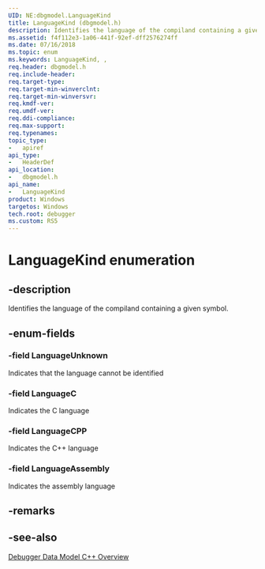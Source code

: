 ```yaml
---
UID: NE:dbgmodel.LanguageKind
title: LanguageKind (dbgmodel.h)
description: Identifies the language of the compiland containing a given symbol.
ms.assetid: f4f112e3-1a06-441f-92ef-dff2576274ff
ms.date: 07/16/2018
ms.topic: enum
ms.keywords: LanguageKind, , 
req.header: dbgmodel.h
req.include-header:
req.target-type:
req.target-min-winverclnt:
req.target-min-winversvr:
req.kmdf-ver:
req.umdf-ver:
req.ddi-compliance:
req.max-support:
req.typenames: 
topic_type: 
-	apiref
api_type: 
-	HeaderDef
api_location: 
-	dbgmodel.h
api_name: 
-	LanguageKind
product: Windows
targetos: Windows
tech.root: debugger
ms.custom: RS5
---
```


# LanguageKind enumeration

## -description

Identifies the language of the compiland containing a given symbol.

## -enum-fields

### -field LanguageUnknown 
Indicates that the language cannot be identified

### -field LanguageC 
Indicates the C language

### -field LanguageCPP 
Indicates the C++ language
   
### -field LanguageAssembly 
Indicates the assembly language

## -remarks

## -see-also

[Debugger Data Model C++ Overview](https://docs.microsoft.com/windows-hardware/drivers/debugger/data-model-cpp-overview)

